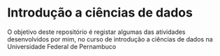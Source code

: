 # Introdução a ciências de dados
O objetivo deste repositório é registar algumas das atividades desenvolvidos por mim, no curso de introdução a ciências de dados na Universidade Federal de Pernambuco
